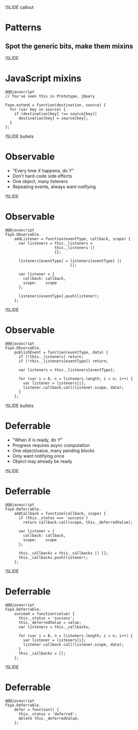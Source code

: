 !SLIDE callout
# Patterns
## Spot the generic bits, make them mixins


!SLIDE
# JavaScript mixins

    @@@javascript
    // You've seen this in Prototype, jQuery
    
    Faye.extend = function(destination, source) {
      for (var key in source) {
        if (destination[key] !== source[key])
          destination[key] = source[key];
      }
    };


!SLIDE bullets
# Observable

* "Every time _X_ happens, do _Y_"
* Don't hard-code side effects
* One object, many listeners
* Repeating events, always want notifying


!SLIDE
# Observable

    @@@javascript
    Faye.Observable.
        addListener = function(eventType, callback, scope) {
          var listeners = this._listeners =
                          this._listeners ||
                          {};
          
          listeners[eventType] = listeners[eventType] ||
                                 [];
          
          var listener = {
            callback: callback,
            scope:    scope
          };
          
          listeners[eventType].push(listener);
        };


!SLIDE
# Observable

    @@@javascript
    Faye.Observable.
        publishEvent = function(eventType, data) {
          if (!this._listeners) return;
          if (!this._listeners[eventType]) return;
          
          var listeners = this._listeners[eventType];
          
          for (var i = 0, n = listeners.length; i < n; i++) {
            var listener = listeners[i];
            listener.callback.call(listener.scope, data);
          }
        };


!SLIDE bullets
# Deferrable

* "When _X_ is ready, do _Y_"
* Progress requires async computation
* One object/value, many pending blocks
* Only want notifying once
* Object may already be ready


!SLIDE
# Deferrable

    @@@javascript
    Faye.Deferrable.
        addCallback = function(callback, scope) {
          if (this._status === 'success')
            return callback.call(scope, this._deferredValue);
          
          var listener = {
            callback: callback,
            scope:    scope
          };
          
          this._callbacks = this._callbacks || [];
          this._callbacks.push(listener);
        };


!SLIDE
# Deferrable

    @@@javascript
    Faye.Deferrable.
        succeed = function(value) {
          this._status = 'success';
          this._deferredValue = value;
          var listeners = this._callbacks;
          
          for (var i = 0, n = listeners.length; i < n; i++) {
            var listener = listeners[i];
            listener.callback.call(listener.scope, data);
          }
          this._callbacks = [];
        };


!SLIDE
# Deferrable

    @@@javascript
    Faye.Deferrable.
        defer = function() {
          this._status = 'deferred';
          delete this._deferredValue;
        };

